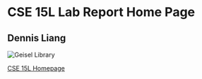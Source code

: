 
# CSE 15L Lab Report Home Page
## Dennis Liang
![Geisel Library](https://ucsdnews.ucsd.edu/news_uploads/210115-Geisel-139DSC_7412-UCSanDiego-ErikJepsen.jpg)


[CSE 15L Homepage](https://ucsd-cse15l-w22.github.io/)


